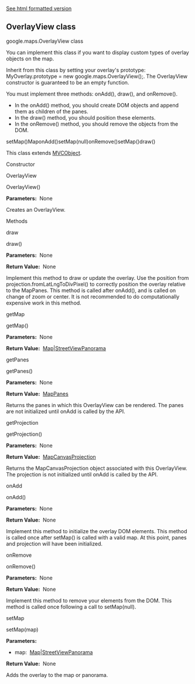 [See html formatted version](https://huasofoundries.github.io/google-maps-documentation/OverlayView.html)


OverlayView class
-----------------

google.maps.OverlayView class

You can implement this class if you want to display custom types of overlay objects on the map.  
  
Inherit from this class by setting your overlay's prototype: MyOverlay.prototype = new google.maps.OverlayView();. The OverlayView constructor is guaranteed to be an empty function.  
  
You must implement three methods: onAdd(), draw(), and onRemove().

*   In the onAdd() method, you should create DOM objects and append them as children of the panes.
*   In the draw() method, you should position these elements.
*   In the onRemove() method, you should remove the objects from the DOM.

setMap()MaponAdd()setMap(null)onRemove()setMap()draw()

This class extends [MVCObject](https://github.com/amenadiel/google-maps-documentation/blob/master/docs/MVCObject.md).

Constructor

OverlayView

OverlayView()

**Parameters:**  None

Creates an OverlayView.

Methods

draw

draw()

**Parameters:**  None

**Return Value:**  None

Implement this method to draw or update the overlay. Use the position from projection.fromLatLngToDivPixel() to correctly position the overlay relative to the MapPanes. This method is called after onAdd(), and is called on change of zoom or center. It is not recommended to do computationally expensive work in this method.

getMap

getMap()

**Parameters:**  None

**Return Value:**  [Map](https://github.com/amenadiel/google-maps-documentation/blob/master/docs/Map.md)|[StreetViewPanorama](https://github.com/amenadiel/google-maps-documentation/blob/master/docs/StreetViewPanorama.md)

getPanes

getPanes()

**Parameters:**  None

**Return Value:**  [MapPanes](https://github.com/amenadiel/google-maps-documentation/blob/master/docs/MapPanes.md)

Returns the panes in which this OverlayView can be rendered. The panes are not initialized until onAdd is called by the API.

getProjection

getProjection()

**Parameters:**  None

**Return Value:**  [MapCanvasProjection](https://github.com/amenadiel/google-maps-documentation/blob/master/docs/MapCanvasProjection.md)

Returns the MapCanvasProjection object associated with this OverlayView. The projection is not initialized until onAdd is called by the API.

onAdd

onAdd()

**Parameters:**  None

**Return Value:**  None

Implement this method to initialize the overlay DOM elements. This method is called once after setMap() is called with a valid map. At this point, panes and projection will have been initialized.

onRemove

onRemove()

**Parameters:**  None

**Return Value:**  None

Implement this method to remove your elements from the DOM. This method is called once following a call to setMap(null).

setMap

setMap(map)

**Parameters:** 

*   map:  [Map](https://github.com/amenadiel/google-maps-documentation/blob/master/docs/Map.md)|[StreetViewPanorama](https://github.com/amenadiel/google-maps-documentation/blob/master/docs/StreetViewPanorama.md)

**Return Value:**  None

Adds the overlay to the map or panorama.
